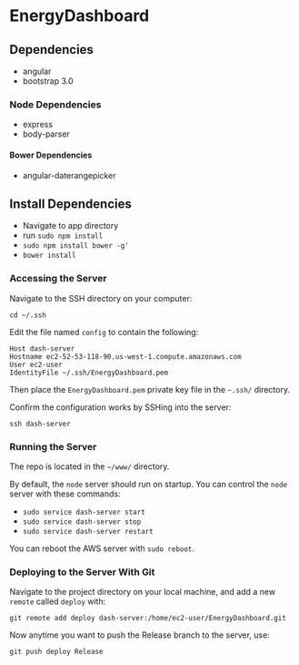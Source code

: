 # EnergyDashboard

## Dependencies

- angular
- bootstrap 3.0

### Node Dependencies

- express
- body-parser

#### Bower Dependencies
- angular-daterangepicker

## Install Dependencies
- Navigate to app directory
- run `sudo npm install` 
- `sudo npm install bower -g'`
- `bower install`


### Accessing the Server
Navigate to the SSH directory on your computer:

`cd ~/.ssh`

Edit the file named `config` to contain the following:
```
Host dash-server
Hostname ec2-52-53-118-90.us-west-1.compute.amazonaws.com
User ec2-user
IdentityFile ~/.ssh/EnergyDashboard.pem
```
Then place the `EnergyDashboard.pem` private key file in the `~.ssh/` directory.

Confirm the configuration works by SSHing into the server:

`ssh dash-server`

### Running the Server
The repo is located in the `~/www/` directory.

By default, the `node` server should run on startup. You can control the `node` server with these commands:

- `sudo service dash-server start`
- `sudo service dash-server stop`
- `sudo service dash-server restart`

You can reboot the AWS server with `sudo reboot`.

### Deploying to the Server With Git
Navigate to the project directory on your local machine, and add a new `remote` called `deploy` with:

`git remote add deploy dash-server:/home/ec2-user/EnergyDashboard.git`

Now anytime you want to push the Release branch to the server, use:

`git push deploy Release`
